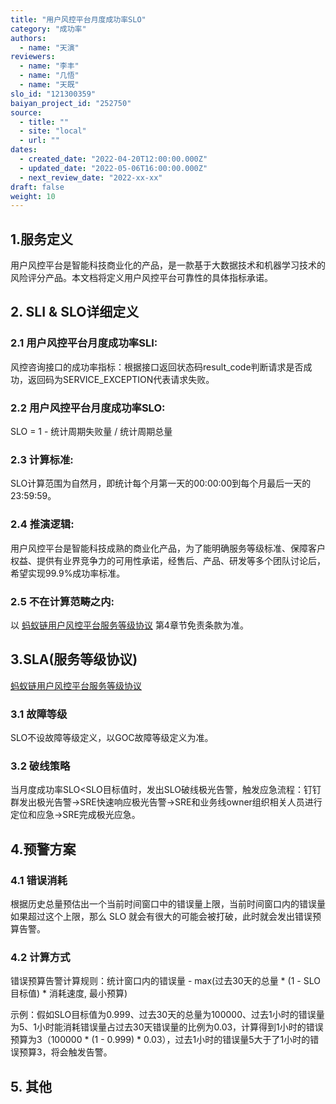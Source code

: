 ```yaml
---
title: "用户风控平台月度成功率SLO"
category: "成功率"
authors:
  - name: "天演"
reviewers:
  - name: "李丰"
  - name: "几悟"
  - name: "天既"
slo_id: "121300359"
baiyan_project_id: "252750"
source: 
  - title: ""
  - site: "local"
  - url: ""
dates: 
  - created_date: "2022-04-20T12:00:00.000Z"
  - updated_date: "2022-05-06T16:00:00.000Z"
  - next_review_date: "2022-xx-xx"
draft: false
weight: 10
---
```


## 1.服务定义
用户风控平台是智能科技商业化的产品，是一款基于大数据技术和机器学习技术的风险评分产品。本文档将定义用户风控平台可靠性的具体指标承诺。
## 2. SLI & SLO详细定义
### 2.1 用户风控平台月度成功率SLI:
风控咨询接口的成功率指标：根据接口返回状态码result_code判断请求是否成功，返回码为SERVICE_EXCEPTION代表请求失败。
### 2.2 用户风控平台月度成功率SLO:
SLO = 1 - 统计周期失败量 / 统计周期总量
### 2.3 计算标准: 
SLO计算范围为自然月，即统计每个月第一天的00:00:00到每个月最后一天的23:59:59。
### 2.4 推演逻辑:
用户风控平台是智能科技成熟的商业化产品，为了能明确服务等级标准、保障客户权益、提供有业界竞争力的可用性承诺，经售后、产品、研发等多个团队讨论后，希望实现99.9%成功率标准。
### 2.5 不在计算范畴之内:
以 [蚂蚁链用户风控平台服务等级协议](https://render.alipay.com/p/c/190x6kut70n4) 第4章节免责条款为准。
## 3.SLA(服务等级协议)
[蚂蚁链用户风控平台服务等级协议](https://render.alipay.com/p/c/190x6kut70n4)
### 3.1 故障等级
SLO不设故障等级定义，以GOC故障等级定义为准。
### 3.2 破线策略
当月度成功率SLO<SLO目标值时，发出SLO破线极光告警，触发应急流程：钉钉群发出极光告警->SRE快速响应极光告警->SRE和业务线owner组织相关人员进行定位和应急->SRE完成极光应急。

## 4.预警方案
### 4.1 错误消耗
根据历史总量预估出一个当前时间窗口中的错误量上限，当前时间窗口内的错误量如果超过这个上限，那么 SLO 就会有很大的可能会被打破，此时就会发出错误预算告警。
### 4.2 计算方式
错误预算告警计算规则：统计窗口内的错误量 - max(过去30天的总量 * (1 - SLO目标值) * 消耗速度, 最小预算)

示例：假如SLO目标值为0.999、过去30天的总量为100000、过去1小时的错误量为5、1小时能消耗错误量占过去30天错误量的比例为0.03，计算得到1小时的错误预算为3（100000 * (1 - 0.999) * 0.03），过去1小时的错误量5大于了1小时的错误预算3，将会触发告警。
## 5. 其他
